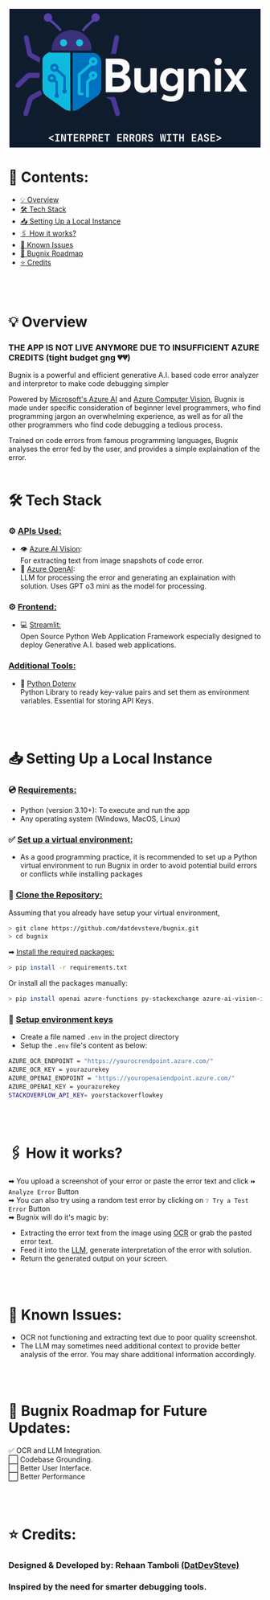 <p align="center">
  <img src="image.png" />
</p>

# 📃 Contents:
-  [💡 Overview](https://github.com/DatDevSteve/bugnix?tab=readme-ov-file#-overview)
-  [🛠 Tech Stack](https://github.com/DatDevSteve/bugnix?tab=readme-ov-file#-tech-stack)
-  [📥 Setting Up a Local Instance](https://github.com/DatDevSteve/bugnix?tab=readme-ov-file#-setting-up-a-local-instance)
-  [🖇 How it works?](https://github.com/DatDevSteve/bugnix?tab=readme-ov-file#-how-it-works)
-  [🧩 Known Issues](https://github.com/DatDevSteve/bugnix?tab=readme-ov-file#-known-issues)
-  [🧭 Bugnix Roadmap](https://github.com/DatDevSteve/bugnix?tab=readme-ov-file#-bugnix-roadmap)
-  [⭐ Credits](https://github.com/DatDevSteve/bugnix?tab=readme-ov-file#-credits)

<br>
<br>

# 💡 <b>Overview</b>
### THE APP IS NOT LIVE ANYMORE DUE TO INSUFFICIENT AZURE CREDITS (tight budget gng 💔💔)
 Bugnix is a powerful and efficient generative A.I. based code error analyzer and interpretor to make code debugging simpler

Powered by [Microsoft's Azure AI](https://azure.microsoft.com/en-in/solutions/ai/) and [Azure Computer Vision](), Bugnix is made under specific consideration of beginner level programmers, who find programming jargon an overwhelming experience, as well as for all the other programmers who find code debugging a tedious process.

Trained on code errors from famous programming languages, Bugnix analyses the error fed by the user, and provides a simple explaination of the error.
<br>
<br>

# 🛠 <b>Tech Stack</b>
### ⚙ <u>APIs Used:</u>
-  👁 [Azure AI Vision](https://azure.microsoft.com/en-us/products/ai-services/ai-vision):<br> For extracting text from image snapshots of code error. 
-  🧠 [Azure OpenAI](https://azure.microsoft.com/en-us/products/ai-services/openai-service): <br> LLM for processing the error and generating an explaination with solution. Uses GPT o3 mini as the model for processing.
  

### ⚙ <u>Frontend:</u>
- 💻 [Streamlit:](https://streamlit.io/) <br> Open Source Python Web Application Framework especially designed to deploy Generative A.I. based web applications.

### <u>Additional Tools:</u>
- 🔑 [Python Dotenv](https://github.com/theskumar/python-dotenv) <br> Python Library to ready key-value pairs and set them as environment variables. Essential for storing API Keys.
<br>
<br>

# 📥 <b>Setting Up a Local Instance</b>
### 💿 <u>Requirements:</u>
-  Python (version 3.10+): To execute and run the app
-  Any operating system (Windows, MacOS, Linux)

### ✅ <u>Set up a virtual environment:</u>
-  As a good programming practice, it is recommended to set up a Python virtual environment to run Bugnix in order to avoid potential build errors or conflicts while installing packages

### 🔗 <u>Clone the Repository:</u>
 Assuming that you already have setup your virtual environment,
```bash 
> git clone https://github.com/datdevsteve/bugnix.git
> cd bugnix
```
 ➡ <u>Install the required packages:</u>
```bash
> pip install -r requirements.txt
```
 Or install all the packages manually:
```bash
> pip install openai azure-functions py-stackexchange azure-ai-vision-imageanalysis==1.0.0b1 azure-identity azure-core streamlit requests beautifulsoup4 html5lib python-dotenv
```
### 🔐 <u>Setup environment keys</u>
-  Create a file named <code>.env</code> in the project directory
-  Setup the <code>.env</code> file's content as below:
``` bash
AZURE_OCR_ENDPOINT = "https://yourocrendpoint.azure.com/"
AZURE_OCR_KEY = yourazurekey
AZURE_OPENAI_ENDPOINT = "https://youropenaiendpoint.azure.com/"
AZURE_OPENAI_KEY = yourazurekey
STACKOVERFLOW_API_KEY= yourstackoverflowkey
```
<br>
<br> 

# 🖇 How it works?
 ➡ You upload a screenshot of your error or paste the error text and click <code>⏩ Analyze Error</code> Button <br>
 ➡ You can also try using a random test error by clicking on <code>❔ Try a Test Error</code> Button <br>
 ➡ Bugnix will do it's magic by:
-  Extracting the error text from the image using [OCR](https://azure.microsoft.com/en-us/products/ai-services/ai-vision) or grab the pasted error text.
-  Feed it into the [LLM](https://azure.microsoft.com/en-us/products/ai-services/openai-service), generate interpretation of the error with solution.
-  Return the generated output on your screen.
<br>
<br>



# 🧩 Known Issues:
-  OCR not functioning and extracting text due to poor quality screenshot.
-  The LLM may sometimes need additional context to provide better analysis of the error. You may share additional information accordingly.

<br>
<br> 

# 🧭 Bugnix Roadmap for Future Updates:
  ✅ OCR and LLM Integration.<br>
  ⬜ Codebase Grounding.<br>
  ⬜ Better User Interface.<br>
  ⬜ Better Performance<br>

<br>
<br> 

# ⭐ Credits:
### **Designed & Developed by**: Rehaan Tamboli [(DatDevSteve)](https://github.com/DatDevSteve)
### Inspired by the need for smarter debugging tools.
